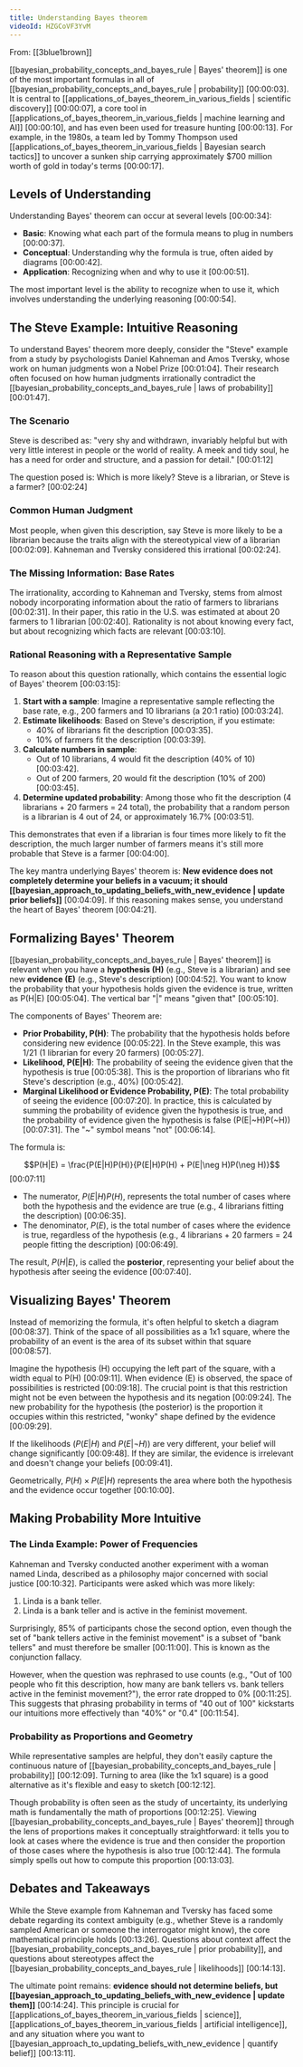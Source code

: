 ```yaml
---
title: Understanding Bayes theorem
videoId: HZGCoVF3YvM
---
```


From: [[3blue1brown]] <br/> 

[[bayesian_probability_concepts_and_bayes_rule | Bayes' theorem]] is one of the most important formulas in all of [[bayesian_probability_concepts_and_bayes_rule | probability]] <a class="yt-timestamp" data-t="00:00:03">[00:00:03]</a>. It is central to [[applications_of_bayes_theorem_in_various_fields | scientific discovery]] <a class="yt-timestamp" data-t="00:00:07">[00:00:07]</a>, a core tool in [[applications_of_bayes_theorem_in_various_fields | machine learning and AI]] <a class="yt-timestamp" data-t="00:00:10">[00:00:10]</a>, and has even been used for treasure hunting <a class="yt-timestamp" data-t="00:00:13">[00:00:13]</a>. For example, in the 1980s, a team led by Tommy Thompson used [[applications_of_bayes_theorem_in_various_fields | Bayesian search tactics]] to uncover a sunken ship carrying approximately $700 million worth of gold in today's terms <a class="yt-timestamp" data-t="00:00:17">[00:00:17]</a>.

## Levels of Understanding

Understanding Bayes' theorem can occur at several levels <a class="yt-timestamp" data-t="00:00:34">[00:00:34]</a>:
*   **Basic**: Knowing what each part of the formula means to plug in numbers <a class="yt-timestamp" data-t="00:00:37">[00:00:37]</a>.
*   **Conceptual**: Understanding why the formula is true, often aided by diagrams <a class="yt-timestamp" data-t="00:00:42">[00:00:42]</a>.
*   **Application**: Recognizing when and why to use it <a class="yt-timestamp" data-t="00:00:51">[00:00:51]</a>.

The most important level is the ability to recognize when to use it, which involves understanding the underlying reasoning <a class="yt-timestamp" data-t="00:00:54">[00:00:54]</a>.

## The Steve Example: Intuitive Reasoning

To understand Bayes' theorem more deeply, consider the "Steve" example from a study by psychologists Daniel Kahneman and Amos Tversky, whose work on human judgments won a Nobel Prize <a class="yt-timestamp" data-t="00:01:04">[00:01:04]</a>. Their research often focused on how human judgments irrationally contradict the [[bayesian_probability_concepts_and_bayes_rule | laws of probability]] <a class="yt-timestamp" data-t="00:01:47">[00:01:47]</a>.

### The Scenario
Steve is described as: "very shy and withdrawn, invariably helpful but with very little interest in people or the world of reality. A meek and tidy soul, he has a need for order and structure, and a passion for detail." <a class="yt-timestamp" data-t="00:01:12">[00:01:12]</a>

The question posed is: Which is more likely? Steve is a librarian, or Steve is a farmer? <a class="yt-timestamp" data-t="00:02:24">[00:02:24]</a>

### Common Human Judgment
Most people, when given this description, say Steve is more likely to be a librarian because the traits align with the stereotypical view of a librarian <a class="yt-timestamp" data-t="00:02:09">[00:02:09]</a>. Kahneman and Tversky considered this irrational <a class="yt-timestamp" data-t="00:02:24">[00:02:24]</a>.

### The Missing Information: Base Rates
The irrationality, according to Kahneman and Tversky, stems from almost nobody incorporating information about the ratio of farmers to librarians <a class="yt-timestamp" data-t="00:02:31">[00:02:31]</a>. In their paper, this ratio in the U.S. was estimated at about 20 farmers to 1 librarian <a class="yt-timestamp" data-t="00:02:40">[00:02:40]</a>. Rationality is not about knowing every fact, but about recognizing which facts are relevant <a class="yt-timestamp" data-t="00:03:10">[00:03:10]</a>.

### Rational Reasoning with a Representative Sample
To reason about this question rationally, which contains the essential logic of Bayes' theorem <a class="yt-timestamp" data-t="00:03:15">[00:03:15]</a>:
1.  **Start with a sample**: Imagine a representative sample reflecting the base rate, e.g., 200 farmers and 10 librarians (a 20:1 ratio) <a class="yt-timestamp" data-t="00:03:24">[00:03:24]</a>.
2.  **Estimate likelihoods**: Based on Steve's description, if you estimate:
    *   40% of librarians fit the description <a class="yt-timestamp" data-t="00:03:35">[00:03:35]</a>.
    *   10% of farmers fit the description <a class="yt-timestamp" data-t="00:03:39">[00:03:39]</a>.
3.  **Calculate numbers in sample**:
    *   Out of 10 librarians, 4 would fit the description (40% of 10) <a class="yt-timestamp" data-t="00:03:42">[00:03:42]</a>.
    *   Out of 200 farmers, 20 would fit the description (10% of 200) <a class="yt-timestamp" data-t="00:03:45">[00:03:45]</a>.
4.  **Determine updated probability**: Among those who fit the description (4 librarians + 20 farmers = 24 total), the probability that a random person is a librarian is 4 out of 24, or approximately 16.7% <a class="yt-timestamp" data-t="00:03:51">[00:03:51]</a>.

This demonstrates that even if a librarian is four times more likely to fit the description, the much larger number of farmers means it's still more probable that Steve is a farmer <a class="yt-timestamp" data-t="00:04:00">[00:04:00]</a>.

The key mantra underlying Bayes' theorem is: **New evidence does not completely determine your beliefs in a vacuum; it should [[bayesian_approach_to_updating_beliefs_with_new_evidence | update prior beliefs]]** <a class="yt-timestamp" data-t="00:04:09">[00:04:09]</a>. If this reasoning makes sense, you understand the heart of Bayes' theorem <a class="yt-timestamp" data-t="00:04:21">[00:04:21]</a>.

## Formalizing Bayes' Theorem

[[bayesian_probability_concepts_and_bayes_rule | Bayes' theorem]] is relevant when you have a **hypothesis (H)** (e.g., Steve is a librarian) and see new **evidence (E)** (e.g., Steve's description) <a class="yt-timestamp" data-t="00:04:52">[00:04:52]</a>. You want to know the probability that your hypothesis holds given the evidence is true, written as P(H|E) <a class="yt-timestamp" data-t="00:05:04">[00:05:04]</a>. The vertical bar "|" means "given that" <a class="yt-timestamp" data-t="00:05:10">[00:05:10]</a>.

The components of Bayes' Theorem are:
*   **Prior Probability, P(H)**: The probability that the hypothesis holds before considering new evidence <a class="yt-timestamp" data-t="00:05:22">[00:05:22]</a>. In the Steve example, this was 1/21 (1 librarian for every 20 farmers) <a class="yt-timestamp" data-t="00:05:27">[00:05:27]</a>.
*   **Likelihood, P(E|H)**: The probability of seeing the evidence given that the hypothesis is true <a class="yt-timestamp" data-t="00:05:38">[00:05:38]</a>. This is the proportion of librarians who fit Steve's description (e.g., 40%) <a class="yt-timestamp" data-t="00:05:42">[00:05:42]</a>.
*   **Marginal Likelihood or Evidence Probability, P(E)**: The total probability of seeing the evidence <a class="yt-timestamp" data-t="00:07:20">[00:07:20]</a>. In practice, this is calculated by summing the probability of evidence given the hypothesis is true, and the probability of evidence given the hypothesis is false (P(E|~H)P(~H)) <a class="yt-timestamp" data-t="00:07:31">[00:07:31]</a>. The "~" symbol means "not" <a class="yt-timestamp" data-t="00:06:14">[00:06:14]</a>.

The formula is:

$$P(H|E) = \frac{P(E|H)P(H)}{P(E|H)P(H) + P(E|\neg H)P(\neg H)}$$ <a class="yt-timestamp" data-t="00:07:11">[00:07:11]</a>

*   The numerator, $P(E|H)P(H)$, represents the total number of cases where both the hypothesis and the evidence are true (e.g., 4 librarians fitting the description) <a class="yt-timestamp" data-t="00:06:35">[00:06:35]</a>.
*   The denominator, $P(E)$, is the total number of cases where the evidence is true, regardless of the hypothesis (e.g., 4 librarians + 20 farmers = 24 people fitting the description) <a class="yt-timestamp" data-t="00:06:49">[00:06:49]</a>.

The result, $P(H|E)$, is called the **posterior**, representing your belief about the hypothesis after seeing the evidence <a class="yt-timestamp" data-t="00:07:40">[00:07:40]</a>.

## Visualizing Bayes' Theorem

Instead of memorizing the formula, it's often helpful to sketch a diagram <a class="yt-timestamp" data-t="00:08:37">[00:08:37]</a>. Think of the space of all possibilities as a 1x1 square, where the probability of an event is the area of its subset within that square <a class="yt-timestamp" data-t="00:08:57">[00:08:57]</a>.

Imagine the hypothesis (H) occupying the left part of the square, with a width equal to P(H) <a class="yt-timestamp" data-t="00:09:11">[00:09:11]</a>. When evidence (E) is observed, the space of possibilities is restricted <a class="yt-timestamp" data-t="00:09:18">[00:09:18]</a>. The crucial point is that this restriction might not be even between the hypothesis and its negation <a class="yt-timestamp" data-t="00:09:24">[00:09:24]</a>. The new probability for the hypothesis (the posterior) is the proportion it occupies within this restricted, "wonky" shape defined by the evidence <a class="yt-timestamp" data-t="00:09:29">[00:09:29]</a>.

If the likelihoods ($P(E|H)$ and $P(E|\neg H)$) are very different, your belief will change significantly <a class="yt-timestamp" data-t="00:09:48">[00:09:48]</a>. If they are similar, the evidence is irrelevant and doesn't change your beliefs <a class="yt-timestamp" data-t="00:09:41">[00:09:41]</a>.

Geometrically, $P(H) \times P(E|H)$ represents the area where both the hypothesis and the evidence occur together <a class="yt-timestamp" data-t="00:10:00">[00:10:00]</a>.

## Making Probability More Intuitive

### The Linda Example: Power of Frequencies
Kahneman and Tversky conducted another experiment with a woman named Linda, described as a philosophy major concerned with social justice <a class="yt-timestamp" data-t="00:10:32">[00:10:32]</a>. Participants were asked which was more likely:
1.  Linda is a bank teller.
2.  Linda is a bank teller and is active in the feminist movement.

Surprisingly, 85% of participants chose the second option, even though the set of "bank tellers active in the feminist movement" is a subset of "bank tellers" and must therefore be smaller <a class="yt-timestamp" data-t="00:11:00">[00:11:00]</a>. This is known as the conjunction fallacy.

However, when the question was rephrased to use counts (e.g., "Out of 100 people who fit this description, how many are bank tellers vs. bank tellers active in the feminist movement?"), the error rate dropped to 0% <a class="yt-timestamp" data-t="00:11:25">[00:11:25]</a>. This suggests that phrasing probability in terms of "40 out of 100" kickstarts our intuitions more effectively than "40%" or "0.4" <a class="yt-timestamp" data-t="00:11:54">[00:11:54]</a>.

### Probability as Proportions and Geometry
While representative samples are helpful, they don't easily capture the continuous nature of [[bayesian_probability_concepts_and_bayes_rule | probability]] <a class="yt-timestamp" data-t="00:12:09">[00:12:09]</a>. Turning to area (like the 1x1 square) is a good alternative as it's flexible and easy to sketch <a class="yt-timestamp" data-t="00:12:12">[00:12:12]</a>.

Though probability is often seen as the study of uncertainty, its underlying math is fundamentally the math of proportions <a class="yt-timestamp" data-t="00:12:25">[00:12:25]</a>. Viewing [[bayesian_probability_concepts_and_bayes_rule | Bayes' theorem]] through the lens of proportions makes it conceptually straightforward: it tells you to look at cases where the evidence is true and then consider the proportion of those cases where the hypothesis is also true <a class="yt-timestamp" data-t="00:12:44">[00:12:44]</a>. The formula simply spells out how to compute this proportion <a class="yt-timestamp" data-t="00:13:03">[00:13:03]</a>.

## Debates and Takeaways

While the Steve example from Kahneman and Tversky has faced some debate regarding its context ambiguity (e.g., whether Steve is a randomly sampled American or someone the interrogator might know), the core mathematical principle holds <a class="yt-timestamp" data-t="00:13:26">[00:13:26]</a>. Questions about context affect the [[bayesian_probability_concepts_and_bayes_rule | prior probability]], and questions about stereotypes affect the [[bayesian_probability_concepts_and_bayes_rule | likelihoods]] <a class="yt-timestamp" data-t="00:14:13">[00:14:13]</a>.

The ultimate point remains: **evidence should not determine beliefs, but [[bayesian_approach_to_updating_beliefs_with_new_evidence | update them]]** <a class="yt-timestamp" data-t="00:14:24">[00:14:24]</a>. This principle is crucial for [[applications_of_bayes_theorem_in_various_fields | science]], [[applications_of_bayes_theorem_in_various_fields | artificial intelligence]], and any situation where you want to [[bayesian_approach_to_updating_beliefs_with_new_evidence | quantify belief]] <a class="yt-timestamp" data-t="00:13:11">[00:13:11]</a>.